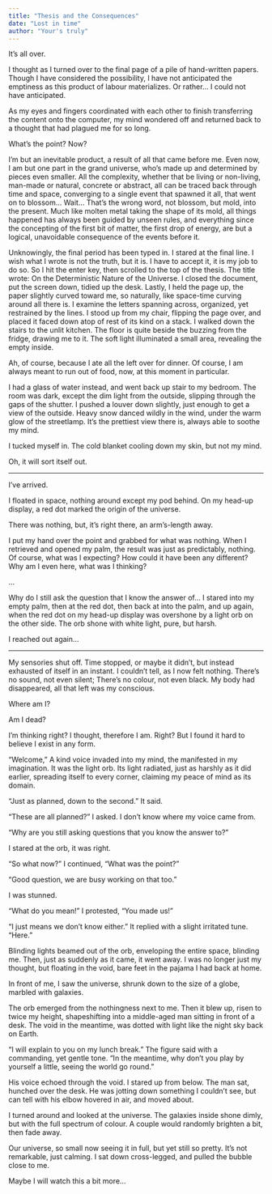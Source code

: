```yaml
---
title: "Thesis and the Consequences"
date: "Lost in time"
author: "Your's truly"
---
```


It’s all over.

I thought as I turned over to the final page of a pile of hand-written papers. Though I have considered the possibility, I have not anticipated the emptiness as this product of labour materializes. Or rather… I could not have anticipated.

As my eyes and fingers coordinated with each other to finish transferring the content onto the computer, my mind wondered off and returned back to a thought that had plagued me for so long. 

What’s the point? Now?

I’m but an inevitable product, a result of all that came before me. Even now, I am but one part in the grand universe, who’s made up and determined by pieces even smaller. All the complexity, whether that be living or non-living, man-made or natural, concrete or abstract, all can be traced back through time and space, converging to a single event that spawned it all, that went on to blossom… Wait… That’s the wrong word, not blossom, but mold, into the present. Much like molten metal taking the shape of its mold, all things happened has always been guided by unseen rules, and everything since the concepting of the first bit of matter, the first drop of energy, are but a logical, unavoidable consequence of the events before it.

Unknowingly, the final period has been typed in. I stared at the final line. I wish what I wrote is not the truth, but it is. I have to accept it, it is my job to do so. So I hit the enter key, then scrolled to the top of the thesis. The title wrote: On the Deterministic Nature of the Universe. I closed the document, put the screen down, tidied up the desk. Lastly, I held the page up, the paper slightly curved toward me, so naturally, like space-time curving around all there is. I examine the letters spanning across, organized, yet restrained by the lines. I stood up from my chair, flipping the page over, and placed it faced down atop of rest of its kind on a stack. I walked down the stairs to the unlit kitchen. The floor is quite beside the buzzing from the fridge, drawing me to it. The soft light illuminated a small area, revealing the empty inside.

Ah, of course, because I ate all the left over for dinner. Of course, I am always meant to run out of food, now, at this moment in particular.

I had a glass of water instead, and went back up stair to my bedroom. The room was dark, except the dim light from the outside, slipping through the gaps of the shutter. I pushed a louver down slightly, just enough to get a view of the outside. Heavy snow danced wildly in the wind, under the warm glow of the streetlamp. It’s the prettiest view there is, always able to soothe my mind.

I tucked myself in. The cold blanket cooling down my skin, but not my mind. 

Oh, it will sort itself out.

* * *

I’ve arrived. 

I floated in space, nothing around except my pod behind. On my head-up display, a red dot marked the origin of the universe. 

There was nothing, but, it’s right there, an arm’s-length away.

I put my hand over the point and grabbed for what was nothing. When I retrieved and opened my palm, the result was just as predictably, nothing. Of course, what was I expecting? How could it have been any different? Why am I even here, what was I thinking? 

…

Why do I still ask the question that I know the answer of… I stared into my empty palm, then at the red dot, then back at into the palm, and up again, when the red dot on my head-up display was overshone by a light orb on the other side. The orb shone with white light, pure, but harsh.  

I reached out again…

* * *
 
My sensories shut off. Time stopped, or maybe it didn’t, but instead exhausted of itself in an instant. I couldn’t tell, as I now felt nothing. There’s no sound, not even silent; There’s no colour, not even black. My body had disappeared, all that left was my conscious. 

Where am I?

Am I dead?

I’m thinking right? I thought, therefore I am. Right? But I found it hard to believe I exist in any form.

“Welcome,” A kind voice invaded into my mind, the manifested in my imagination. It was the light orb. Its light radiated, just as harshly as it did earlier, spreading itself to every corner, claiming my peace of mind as its domain. 

“Just as planned, down to the second.” It said.

“These are all planned?” I asked. I don’t know where my voice came from.

“Why are you still asking questions that you know the answer to?”

I stared at the orb, it was right.

“So what now?” I continued, “What was the point?”

“Good question, we are busy working on that too.”

I was stunned.

“What do you mean!” I protested, “You made us!”

“I just means we don’t know either.” It replied with a slight irritated tune. “Here.”

Blinding lights beamed out of the orb, enveloping the entire space, blinding me. Then, just as suddenly as it came, it went away. I was no longer just my thought, but floating in the void, bare feet in the pajama I had back at home.

In front of me, I saw the universe, shrunk down to the size of a globe, marbled with galaxies.

The orb emerged from the nothingness next to me. Then it blew up, risen to twice my height, shapeshifting into a middle-aged man sitting in front of a desk. The void in the meantime, was dotted with light like the night sky back on Earth. 

“I will explain to you on my lunch break.” The figure said with a commanding, yet gentle tone. “In the meantime, why don’t you play by yourself a little, seeing the world go round.”

His voice echoed through the void. I stared up from below. The man sat, hunched over the desk. He was jotting down something I couldn’t see, but can tell with his elbow hovered in air, and moved about. 

I turned around and looked at the universe. The galaxies inside shone dimly, but with the full spectrum of colour. A couple would randomly brighten a bit, then fade away. 

Our universe, so small now seeing it in full, but yet still so pretty. It’s not remarkable, just calming. I sat down cross-legged, and pulled the bubble close to me.

Maybe I will watch this a bit more…
